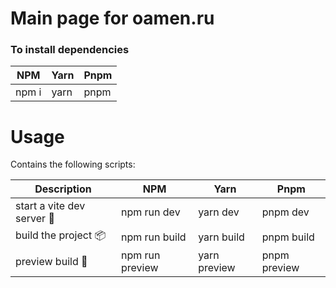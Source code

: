 # Main page for oamen.ru

### To install dependencies

| NPM   | Yarn | Pnpm |
| ----- | ---- | ---- |
| npm i | yarn | pnpm |

# Usage

Contains the following scripts:

| Description               | NPM             | Yarn         | Pnpm         |
| ------------------------- | --------------- | ------------ | ------------ |
| start a vite dev server 🚀 | npm run dev     | yarn dev     | pnpm dev     |
| build the project 📦       | npm run build   | yarn build   | pnpm build   |
| preview build 🎉           | npm run preview | yarn preview | pnpm preview |


